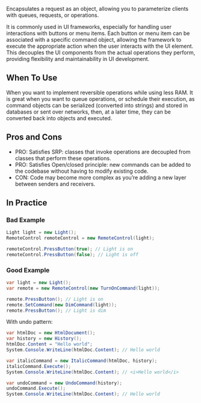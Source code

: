 Encapsulates a request as an object, allowing you to parameterize clients with queues, requests, or operations.

It is commonly used in UI frameworks, especially for handling user interactions with buttons or menu items. Each button or menu item can be associated with a specific command object, allowing the framework to execute the appropriate action when the user interacts with the UI element. This decouples the UI components from the actual operations they perform, providing flexibility and maintainability in UI development.

## When To Use

When you want to implement reversible operations while using less RAM. It is great when you want to queue operations, or schedule their execution, as command objects can be serialized (converted into strings) and stored in databases or sent over networks, then, at a later time, they can be converted back into objects and executed.

## Pros and Cons

- PRO: Satisfies SRP: classes that invoke operations are decoupled from classes that perform these operations.
- PRO: Satisfies Open/closed principle: new commands can be added to the codebase without having to modify existing code.
- CON: Code may become more complex as you’re adding a new layer between senders and receivers.

## In Practice

### Bad Example

```cs
Light light = new Light();
RemoteControl remoteControl = new RemoteControl(light);

remoteControl.PressButton(true); // Light is on
remoteControl.PressButton(false); // Light is off
```

### Good Example

```cs
var light = new Light();
var remote = new RemoteControl(new TurnOnCommand(light));

remote.PressButton(); // Light is on
remote.SetCommand(new DimCommand(light));
remote.PressButton(); // Light is dim
```

With undo pattern:

```cs
var htmlDoc = new HtmlDocument();
var history = new History();
htmlDoc.Content = "Hello world";
System.Console.WriteLine(htmlDoc.Content); // Hello world

var italicCommand = new ItalicCommand(htmlDoc, history);
italicCommand.Execute();
System.Console.WriteLine(htmlDoc.Content); // <i>Hello world</i>

var undoCommand = new UndoCommand(history);
undoCommand.Execute();
System.Console.WriteLine(htmlDoc.Content); // Hello world
```
